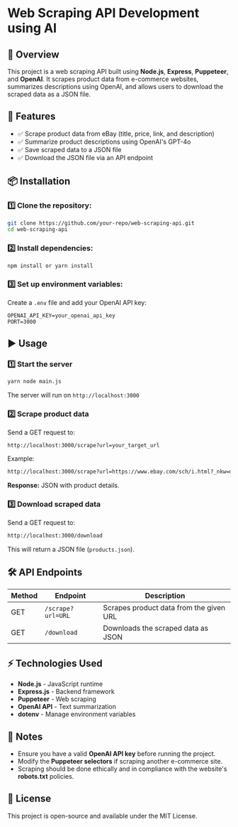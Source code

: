 # Web Scraping API Development using AI

## 📌 Overview
This project is a web scraping API built using **Node.js**, **Express**, **Puppeteer**, and **OpenAI**. It scrapes product data from e-commerce websites, summarizes descriptions using OpenAI, and allows users to download the scraped data as a JSON file.

## 🚀 Features
- ✅ Scrape product data from eBay (title, price, link, and description)
- ✅ Summarize product descriptions using OpenAI's GPT-4o
- ✅ Save scraped data to a JSON file
- ✅ Download the JSON file via an API endpoint

## 📦 Installation

### 1️⃣ Clone the repository:
```sh
git clone https://github.com/your-repo/web-scraping-api.git
cd web-scraping-api
```

### 2️⃣ Install dependencies:
```sh
npm install or yarn install
```

### 3️⃣ Set up environment variables:
Create a `.env` file and add your OpenAI API key:
```
OPENAI_API_KEY=your_openai_api_key
PORT=3000
```

## ▶ Usage

### **1️⃣ Start the server**
```sh
yarn node main.js
```
The server will run on `http://localhost:3000`

### **2️⃣ Scrape product data**
Send a GET request to:
```sh
http://localhost:3000/scrape?url=your_target_url
```
Example:
```sh
http://localhost:3000/scrape?url=https://www.ebay.com/sch/i.html?_nkw=dell+g+15
```

**Response:** JSON with product details.

### **3️⃣ Download scraped data**
Send a GET request to:
```sh
http://localhost:3000/download
```
This will return a JSON file (`products.json`).

## 🛠 API Endpoints
| Method | Endpoint          | Description                        |
|--------|------------------|------------------------------------|
| GET    | `/scrape?url=URL`  | Scrapes product data from the given URL |
| GET    | `/download`       | Downloads the scraped data as JSON |

## ⚡ Technologies Used
- **Node.js** - JavaScript runtime
- **Express.js** - Backend framework
- **Puppeteer** - Web scraping
- **OpenAI API** - Text summarization
- **dotenv** - Manage environment variables

## 📝 Notes
- Ensure you have a valid **OpenAI API key** before running the project.
- Modify the **Puppeteer selectors** if scraping another e-commerce site.
- Scraping should be done ethically and in compliance with the website's **robots.txt** policies.

## 📜 License
This project is open-source and available under the MIT License.

